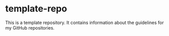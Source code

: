 # template-repo
This is a template repository. It contains information about the guidelines for my GitHub repositories.

